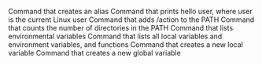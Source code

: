 Command that creates an alias
Command that prints hello user, where user is the current Linux user
Command that adds /action to the PATH
Command that counts the number of directories in the PATH
Command that lists environmental variables
Command that lists all local variables and environment variables, and functions
Command that creates a new local variable
Command that creates a new global variable
